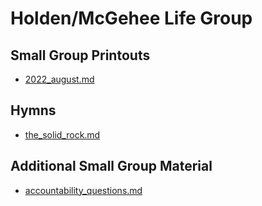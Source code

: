 Holden/McGehee Life Group
=========================

Small Group Printouts
---------------------
- [2022_august.md](smallgroup/2022_august.md)

Hymns
-----
- [the_solid_rock.md](hymns/the_solid_rock.md)

Additional Small Group Material
-------------------------------
- [accountability_questions.md](smallgroup/accountability_questions.md)
